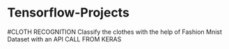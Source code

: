 # Tensorflow-Projects
#CLOTH RECOGNITION
Classify the clothes with the help of Fashion Mnist Dataset with an API CALL FROM KERAS
